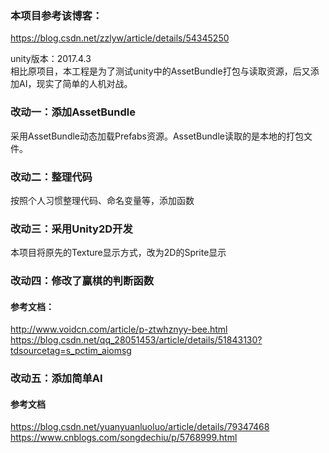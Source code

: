 ### 本项目参考该博客：
https://blog.csdn.net/zzlyw/article/details/54345250

unity版本：2017.4.3      
相比原项目，本工程是为了测试unity中的AssetBundle打包与读取资源，后又添加AI，现实了简单的人机对战。
### 改动一：添加AssetBundle
采用AssetBundle动态加载Prefabs资源。AssetBundle读取的是本地的打包文件。
### 改动二：整理代码
按照个人习惯整理代码、命名变量等，添加函数
### 改动三：采用Unity2D开发
本项目将原先的Texture显示方式，改为2D的Sprite显示
### 改动四：修改了赢棋的判断函数
#### 参考文档：
http://www.voidcn.com/article/p-ztwhznyy-bee.html   
https://blog.csdn.net/qq_28051453/article/details/51843130?tdsourcetag=s_pctim_aiomsg
### 改动五：添加简单AI
#### 参考文档
https://blog.csdn.net/yuanyuanluoluo/article/details/79347468
https://www.cnblogs.com/songdechiu/p/5768999.html
